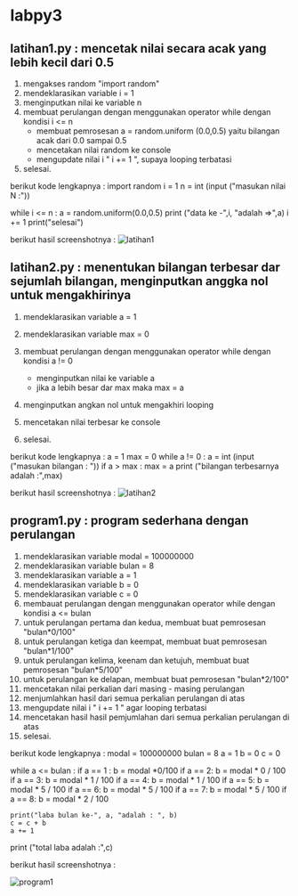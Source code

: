 # labpy3
## latihan1.py : mencetak nilai secara acak yang lebih kecil dari 0.5
1. mengakses random "import random"
2. mendeklarasikan variable i = 1
3. menginputkan nilai ke variable n
4. membuat perulangan dengan menggunakan operator while dengan kondisi i <= n
    - membuat pemrosesan a = random.uniform (0.0,0.5) yaitu bilangan acak dari 0.0 sampai 0.5
    - mencetakan nilai random ke console
    - mengupdate nilai i " i += 1 ", supaya looping terbatasi
5. selesai.

berikut kode lengkapnya :
import random
i = 1
n = int (input ("masukan nilai N :"))

while i <= n :
    a = random.uniform(0.0,0.5)
    print ("data ke -",i, "adalah =>",a)
    i += 1
print("selesai")

berikut hasil screenshotnya :
![latihan1](https://user-images.githubusercontent.com/44119437/52901345-206a3e80-3235-11e9-8771-fb89fff6b67c.png)

## latihan2.py : menentukan bilangan terbesar dar sejumlah bilangan, menginputkan anggka nol untuk mengakhirinya
1. mendeklarasikan variable a = 1
2. mendeklarasikan variable max = 0
3. membuat perulangan dengan menggunakan operator while dengan kondisi a != 0
    - menginputkan nilai ke variable a
    - jika a lebih besar dar max maka max = a
    
4. menginputkan angkan nol untuk mengakhiri looping
5. mencetakan nilai terbesar ke console
6. selesai.

berikut kode lengkapnya :
a = 1
max = 0
while a != 0 :
	a = int (input ("masukan bilangan : "))
	if a > max :
		max = a
print ("bilangan terbesarnya adalah :",max)

berikut hasil screenshotnya :
![latihan2](https://user-images.githubusercontent.com/44119437/52901526-55779080-3237-11e9-9034-ebd1e4726e1c.png)

## program1.py : program sederhana dengan perulangan
1. mendeklarasikan variable modal = 100000000
2. mendeklarasikan variable bulan = 8
3. mendeklarasikan variable a = 1
4. mendeklarasikan variable b = 0
5. mendeklarasikan variable c = 0
6. membauat perulangan dengan menggunakan operator while dengan kondisi a <= bulan
7. untuk perulangan pertama dan kedua, membuat buat pemrosesan "bulan*0/100"
8. untuk perulangan ketiga dan keempat, membuat buat pemrosesan "bulan*1/100"
9. untuk perulangan kelima, keenam dan ketujuh, membuat buat pemrosesan "bulan*5/100"
10. untuk perulangan ke delapan, membuat buat pemrosesan "bulan*2/100"
11. mencetakan nilai perkalian dari masing - masing perulangan
12. menjumlahkan hasil dari semua perkalian perulangan di atas
13. mengupdate nilai i " i += 1 " agar looping terbatasi
14. mencetakan hasil hasil pemjumlahan dari semua perkalian perulangan di atas
15. selesai.

berikut kode lengkapnya :
modal = 100000000
bulan = 8
a = 1
b = 0
c = 0

while a <= bulan :
    if a == 1 :
        b = modal *0/100
    if a == 2:
        b = modal * 0 / 100
    if a == 3:
        b = modal * 1 / 100
    if a == 4:
        b = modal * 1 / 100
    if a == 5:
        b = modal * 5 / 100
    if a == 6:
        b = modal * 5 / 100
    if a == 7:
        b = modal * 5 / 100
    if a == 8:
        b = modal * 2 / 100

    print("laba bulan ke-", a, "adalah : ", b)
    c = c + b
    a += 1

print ("total laba adalah :",c)

berikut hasil screenshotnya :

![program1](https://user-images.githubusercontent.com/44119437/52901683-30841d00-3239-11e9-883e-74e5456e9584.png)



